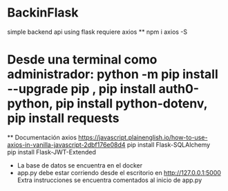 # BackinFlask
simple backend api using flask
requiere axios
** npm i axios -S
# Desde una terminal como administrador: python -m pip install --upgrade pip , pip install auth0-python, pip install python-dotenv, pip install requests
** Documentación axios https://javascript.plainenglish.io/how-to-use-axios-in-vanilla-javascript-2dbf176e08d4
pip install Flask-SQLAlchemy  
pip install Flask-JWT-Extended

* La base de datos se encuentra en el docker
* app.py debe estar corriendo desde el escritorio en http://127.0.0.1:5000
Extra instrucciones se encuentra comentados al inicio de app.py
